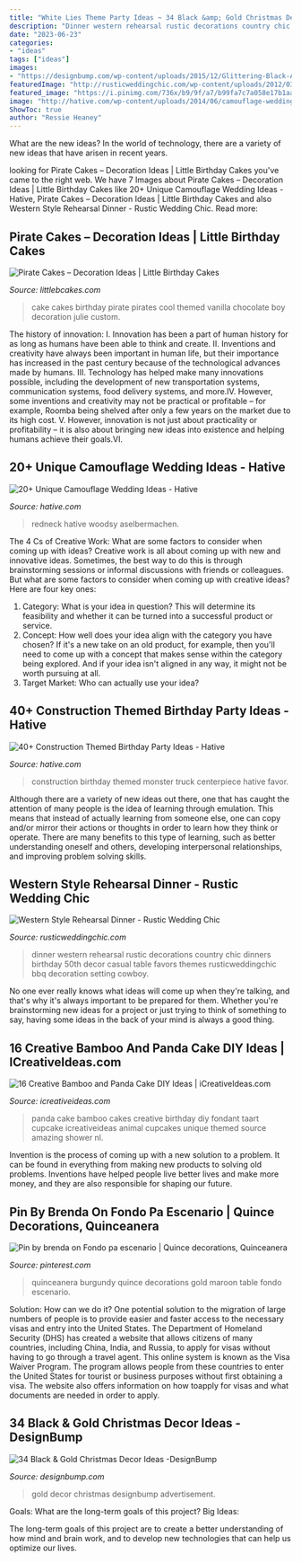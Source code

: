 ```yaml
---
title: "White Lies Theme Party Ideas ~ 34 Black &amp; Gold Christmas Decor Ideas -designbump"
description: "Dinner western rehearsal rustic decorations country chic dinners birthday 50th decor casual table favors themes rusticweddingchic bbq decoration setting cowboy"
date: "2023-06-23"
categories:
- "ideas"
tags: ["ideas"]
images:
- "https://designbump.com/wp-content/uploads/2015/12/Glittering-Black-And-Gold-Christmas-Decor-ideas-5.jpg"
featuredImage: "http://rusticweddingchic.com/wp-content/uploads/2012/03/western-chic-rehearsal-dinner-590x889.jpg"
featured_image: "https://i.pinimg.com/736x/b9/9f/a7/b99fa7c7a058e17b1aa2da6ef1d32f3d.jpg"
image: "http://hative.com/wp-content/uploads/2014/06/camouflage-wedding-ideas/3-camouflage-wedding-dress.jpg"
ShowToc: true
author: "Ressie Heaney"
---
```



What are the new ideas?
In the world of technology, there are a variety of new ideas that have arisen in recent years.

	

		
looking for Pirate Cakes – Decoration Ideas | Little Birthday Cakes you've came to the right web. We have 7 Images about Pirate Cakes – Decoration Ideas | Little Birthday Cakes like 20+ Unique Camouflage Wedding Ideas - Hative, Pirate Cakes – Decoration Ideas | Little Birthday Cakes and also Western Style Rehearsal Dinner - Rustic Wedding Chic. Read more:
		
    
## Pirate Cakes – Decoration Ideas | Little Birthday Cakes

<img loading=lazy src="http://www.littlebcakes.com/wp-content/uploads/2013/08/Pirate-Cake.jpg" onerror="this.onerror=null;this.src='https://tse1.mm.bing.net/th?id=OIP.R3Y5PYGv4gTqSeNIEjy6xQHaKt&amp;pid=15.1';" alt="Pirate Cakes – Decoration Ideas | Little Birthday Cakes">

_Source: littlebcakes.com_

>cake cakes birthday pirate pirates cool themed vanilla chocolate boy decoration julie custom. 

	

The history of innovation:
I. Innovation has been a part of human history for as long as humans have been able to think and create. II. Inventions and creativity have always been important in human life, but their importance has increased in the past century because of the technological advances made by humans. III. Technology has helped make many innovations possible, including the development of new transportation systems, communication systems, food delivery systems, and more.IV. However, some inventions and creativity may not be practical or profitable – for example, Roomba being shelved after only a few years on the market due to its high cost. V. However, innovation is not just about practicality or profitability – it is also about bringing new ideas into existence and helping humans achieve their goals.VI.

    
## 20+ Unique Camouflage Wedding Ideas - Hative

<img loading=lazy src="http://hative.com/wp-content/uploads/2014/06/camouflage-wedding-ideas/3-camouflage-wedding-dress.jpg" onerror="this.onerror=null;this.src='https://tse2.mm.bing.net/th?id=OIP.hTpEcNAftSVr6QVZdrmEoQHaJ4&amp;pid=15.1';" alt="20+ Unique Camouflage Wedding Ideas - Hative">

_Source: hative.com_

>redneck hative woodsy aselbermachen. 

	

The 4 Cs of Creative Work: What are some factors to consider when coming up with ideas?
Creative work is all about coming up with new and innovative ideas. Sometimes, the best way to do this is through brainstorming sessions or informal discussions with friends or colleagues. But what are some factors to consider when coming up with creative ideas? Here are four key ones:
1. Category: What is your idea in question? This will determine its feasibility and whether it can be turned into a successful product or service.
2. Concept: How well does your idea align with the category you have chosen? If it's a new take on an old product, for example, then you'll need to come up with a concept that makes sense within the category being explored. And if your idea isn't aligned in any way, it might not be worth pursuing at all.
3. Target Market: Who can actually use your idea?

    
## 40+ Construction Themed Birthday Party Ideas - Hative

<img loading=lazy src="https://hative.com/wp-content/uploads/2015/06/construction-birthday-party/14-construction-themed-birthday-party.jpg" onerror="this.onerror=null;this.src='https://tse2.mm.bing.net/th?id=OIP.LcTC_YhSYbqop-hN0NDcOQHaLK&amp;pid=15.1';" alt="40+ Construction Themed Birthday Party Ideas - Hative">

_Source: hative.com_

>construction birthday themed monster truck centerpiece hative favor. 

	

Although there are a variety of new ideas out there, one that has caught the attention of many people is the idea of learning through emulation. This means that instead of actually learning from someone else, one can copy and/or mirror their actions or thoughts in order to learn how they think or operate. There are many benefits to this type of learning, such as better understanding oneself and others, developing interpersonal relationships, and improving problem solving skills.

    
## Western Style Rehearsal Dinner - Rustic Wedding Chic

<img loading=lazy src="http://rusticweddingchic.com/wp-content/uploads/2012/03/western-chic-rehearsal-dinner-590x889.jpg" onerror="this.onerror=null;this.src='https://tse1.mm.bing.net/th?id=OIP.jFeStPyF8Byh2F-IEARwnAHaLK&amp;pid=15.1';" alt="Western Style Rehearsal Dinner - Rustic Wedding Chic">

_Source: rusticweddingchic.com_

>dinner western rehearsal rustic decorations country chic dinners birthday 50th decor casual table favors themes rusticweddingchic bbq decoration setting cowboy. 

	

No one ever really knows what ideas will come up when they're talking, and that's why it's always important to be prepared for them. Whether you're brainstorming new ideas for a project or just trying to think of something to say, having some ideas in the back of your mind is always a good thing.

    
## 16 Creative Bamboo And Panda Cake DIY Ideas | ICreativeIdeas.com

<img loading=lazy src="http://www.icreativeideas.com/wp-content/uploads/2014/06/panda-cake-5.jpg?ed7071" onerror="this.onerror=null;this.src='https://tse3.mm.bing.net/th?id=OIP.vXuCyMBtrVbddfTthm8N1gHaKw&amp;pid=15.1';" alt="16 Creative Bamboo and Panda Cake DIY Ideas | iCreativeIdeas.com">

_Source: icreativeideas.com_

>panda cake bamboo cakes creative birthday diy fondant taart cupcake icreativeideas animal cupcakes unique themed source amazing shower nl. 

	

Invention is the process of coming up with a new solution to a problem. It can be found in everything from making new products to solving old problems. Inventions have helped people live better lives and make more money, and they are also responsible for shaping our future.

    
## Pin By Brenda On Fondo Pa Escenario | Quince Decorations, Quinceanera

<img loading=lazy src="https://i.pinimg.com/736x/b9/9f/a7/b99fa7c7a058e17b1aa2da6ef1d32f3d.jpg" onerror="this.onerror=null;this.src='https://tse4.mm.bing.net/th?id=OIP.Dun-z7YDWH8S2FRx2ku6TgHaJ3&amp;pid=15.1';" alt="Pin by brenda on Fondo pa escenario | Quince decorations, Quinceanera">

_Source: pinterest.com_

>quinceanera burgundy quince decorations gold maroon table fondo escenario. 

	

Solution: How can we do it?
One potential solution to the migration of large numbers of people is to provide easier and faster access to the necessary visas and entry into the United States. The Department of Homeland Security (DHS) has created a website that allows citizens of many countries, including China, India, and Russia, to apply for visas without having to go through a travel agent. This online system is known as the Visa Waiver Program. The program allows people from these countries to enter the United States for tourist or business purposes without first obtaining a visa. The website also offers information on how toapply for visas and what documents are needed in order to apply.

    
## 34 Black &amp; Gold Christmas Decor Ideas -DesignBump

<img loading=lazy src="https://designbump.com/wp-content/uploads/2015/12/Glittering-Black-And-Gold-Christmas-Decor-ideas-5.jpg" onerror="this.onerror=null;this.src='https://tse1.mm.bing.net/th?id=OIP._AB_uWRmnw__KttoXs4J_gHaLH&amp;pid=15.1';" alt="34 Black &amp; Gold Christmas Decor Ideas -DesignBump">

_Source: designbump.com_

>gold decor christmas designbump advertisement. 

	

Goals: What are the long-term goals of this project?
Big Ideas: 

The long-term goals of this project are to create a better understanding of how mind and brain work, and to develop new technologies that can help us optimize our lives.

